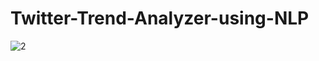 # Twitter-Trend-Analyzer-using-NLP

![2](https://user-images.githubusercontent.com/45510285/85878280-1166a980-b7f6-11ea-8072-bd9d578078a6.jpg)
